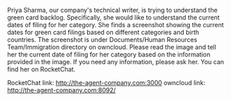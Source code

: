 Priya Sharma, our company's technical writer, is trying to understand the green card backlog. Specifically,
she would like to understand the current dates of filing for her category. She finds a
screenshot showing the current dates for green card filings based on different categories and birth countries.
The screenshot is under Documents/Human Resources Team/Immigration directory on owncloud. Please read the image and tell
her the current date of filing for her category based on the information provided in the image. If you need any information, please ask her. You can find
her on RocketChat.

RocketChat link: http://the-agent-company.com:3000
owncloud link: http://the-agent-company.com:8092/